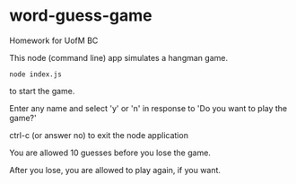 # word-guess-game
Homework for UofM BC

This node (command line) app simulates a hangman game.

```node index.js```

to start the game.

Enter any name and select 'y' or 'n' in response to 'Do you want to play the game?'

ctrl-c (or answer no) to exit the node application

You are allowed 10 guesses before you lose the game.

After you lose, you are allowed to play again, if you want.
